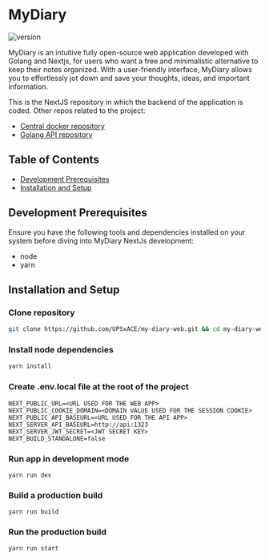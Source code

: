 # MyDiary

![version](https://img.shields.io/badge/version-v1.0.1--alpha-blue)

MyDiary is an intuitive fully open-source web application developed with Golang and Nextjs, for users who want a free and minimalistic alternative to keep their notes organized.
With a user-friendly interface, MyDiary allows you to effortlessly jot down and save your thoughts, ideas, and important information.

This is the NextJS repository in which the backend of the application is coded.
Other repos related to the project:

- [Central docker repository](https://github.com/UPSxACE/my-diary)
- [Golang API repository](https://github.com/UPSxACE/my-diary-api)

## Table of Contents

- [Development Prerequisites](#development-prerequisites)
- [Installation and Setup](#installation-and-setup)

## Development Prerequisites

Ensure you have the following tools and dependencies installed on your system before diving into MyDiary NextJs development:

- node
- yarn

## Installation and Setup

### Clone repository

```bash
git clone https://github.com/UPSxACE/my-diary-web.git && cd my-diary-web
```

### Install node dependencies

```bash
yarn install
```

### Create .env.local file at the root of the project

```env
NEXT_PUBLIC_URL=<URL USED FOR THE WEB APP>
NEXT_PUBLIC_COOKIE_DOMAIN=<DOMAIN VALUE USED FOR THE SESSION COOKIE>
NEXT_PUBLIC_API_BASEURL=<URL USED FOR THE API APP>
NEXT_SERVER_API_BASEURL=http://api:1323
NEXT_SERVER_JWT_SECRET=<JWT SECRET KEY>
NEXT_BUILD_STANDALONE=false
```

### Run app in development mode

```
yarn run dev
```

### Build a production build

```
yarn run build
```

### Run the production build

```
yarn run start
```
